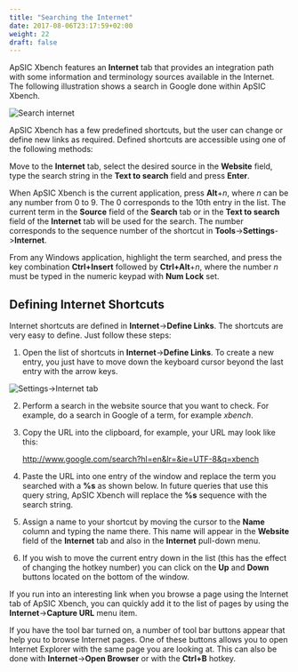 ```yaml
---
title: "Searching the Internet"
date: 2017-08-06T23:17:59+02:00
weight: 22
draft: false
---
```


ApSIC Xbench features an **Internet** tab that provides an integration path with some information and terminology sources available in the Internet. The following illustration shows a search in Google done within ApSIC Xbench.

![Search internet](/user-guide/search-internet-example.jpg)

ApSIC Xbench has a few predefined shortcuts, but the user can change or define new links as required. Defined shortcuts are accessible using one of the following methods:

Move to the **Internet** tab, select the desired source in the **Website** field, type the search string in the **Text to search** field and press **Enter**.

When ApSIC Xbench is the current application, press **Alt**+*n*, where *n* can be any number from 0 to 9. The 0 corresponds to the 10th entry in the list. The current term in the **Source** field of the **Search** tab or in the **Text to search** field of the **Internet** tab will be used for the search. The number corresponds to the sequence number of the shortcut in **Tools**->**Settings**->**Internet**.

From any Windows application, highlight the term searched, and press the key combination **Ctrl+Insert** followed by **Ctrl+Alt**+*n*, where the number *n* must be typed in the numeric keypad with **Num Lock** set.

## Defining Internet Shortcuts

Internet shortcuts are defined in **Internet**->**Define Links**. The shortcuts are very easy to define. Just follow these steps:

1. Open the list of shortcuts in **Internet**->**Define Links**. To create a new entry, you just have to move down the keyboard cursor beyond the last entry with the arrow keys.

![Settings-\>Internet tab](/user-guide/dialog-settings-internet-tab.png)

2. Perform a search in the website source that you want to check. For example, do a search in Google of a term, for example *xbench*.

3. Copy the URL into the clipboard, for example, your URL may look like this:

    http://www.google.com/search?hl=en&lr=&ie=UTF-8&q=xbench

4. Paste the URL into one entry of the window and replace the term you searched with a **%s** as shown below. In future queries that use this query string, ApSIC Xbench will replace the **%s** sequence with the search string.

5. Assign a name to your shortcut by moving the cursor to the **Name** column and typing the name there. This name will appear in the **Website** field of the **Internet** tab and also in the **Internet** pull-down menu.

6. If you wish to move the current entry down in the list (this has the effect of changing the hotkey number) you can click on the **Up** and **Down** buttons located on the bottom of the window.

If you run into an interesting link when you browse a page using the Internet tab of ApSIC Xbench, you can quickly add it to the list of pages by using the **Internet**->**Capture URL** menu item.

If you have the tool bar turned on, a number of tool bar buttons appear that help you to browse Internet pages. One of these buttons allows you to open Internet Explorer with the same page you are looking at. This can also be done with **Internet**->**Open Browser** or with the **Ctrl+B** hotkey.

